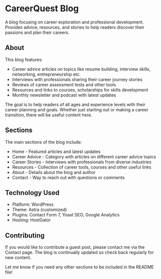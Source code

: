 # CareerQuest Blog 

A blog focusing on career exploration and professional development. Provides advice, resources, and stories to help readers discover their passions and plan their careers.

## About

This blog features:

- Career advice articles on topics like resume building, interview skills, networking, entrepreneurship etc. 
- Interviews with professionals sharing their career journey stories
- Reviews of career assessment tests and other tools 
- Resources and links to courses, scholarships for skills development
- Monthly newsletter and podcast with latest updates

The goal is to help readers of all ages and experience levels with their career planning and goals. Whether just starting out or making a career transition, there will be useful content here.

## Sections

The main sections of the blog include:

- Home - Featured articles and latest updates  
- Career Advice - Category with articles on different career advice topics
- Career Stories - Interviews with professionals from diverse industries
- Resources - Collection of career tools, courses and other useful links
- About - Details about the blog and author
- Contact - Way to reach out with questions or comments

## Technology Used

- Platform: WordPress
- Theme: Astra (customized) 
- Plugins: Contact Form 7, Yoast SEO, Google Analytics
- Hosting: HostGator

## Contributing

If you would like to contribute a guest post, please contact me via the Contact page. The blog is continually updated so check back regularly for new content.

Let me know if you need any other sections to be included in the README file!
